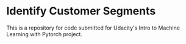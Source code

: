# Identify Customer Segments  
  
This is a repository for code submitted for Udacity's Intro to Machine Learning with Pytorch project.

